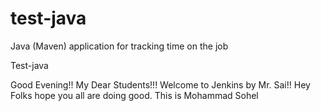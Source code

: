 # test-java
Java (Maven) application for tracking time on the job

Test-java

Good Evening!! My Dear Students!!! Welcome to Jenkins by Mr. Sai!!
Hey Folks hope you all are doing good. 
This is Mohammad Sohel
